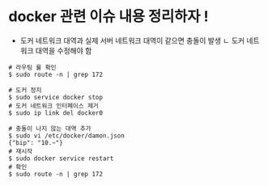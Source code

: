 # docker 관련 이슈 내용 정리하자 ! 

- 도커 네트워크 대역과 실제 서버 네트워크 대역이 같으면 충돌이 발생
ㄴ 도커 네트워크 대역을 수정해야 함 
 
```shell script
# 라우팅 룰 확인 
$ sudo route -n | grep 172

# 도커 정지 
$ sudo service docker stop
# 도커 네트워크 인터페이스 제거 
$ sudo ip link del docker0

# 충돌이 나지 않는 대역 추가 
$ sudo vi /etc/docker/damon.json
{"bip": "10.~"}
# 재시작
$ sudo docker service restart
# 확인 
$ sudo route -n | grep 172  
``` 

 
